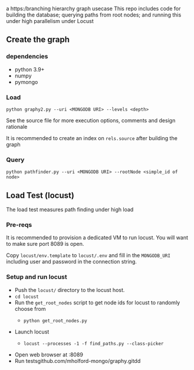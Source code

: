 a
https:/branching hierarchy graph usecase
This repo includes code for building the database; querying paths from root nodes; and running this under high parallelism under Locust

## Create the graph

### dependencies
- python 3.9+
- numpy
- pymongo

### Load
```
python graphy2.py --uri <MONGODB URI> --levels <depth> 
```

See the source file for more execution options, comments and design rationale

It is recommended to create an index on `rels.source` after building the graph

### Query
```
python pathfinder.py --uri <MONGODB URI> --rootNode <simple_id of node>
```

## Load Test (locust)

The load test measures path finding under high load

### Pre-reqs
It is recommended to provision a dedicated VM to run locust.  You will want to make sure port 8089 is open.

Copy `locust/env.template` to `locust/.env` and fill in the `MONGODB_URI` including user and password in the connection string.

### Setup and run locust
- Push the `locust/` directory to the locust host.
- `cd locust`
- Run the `get_root_nodes` script to get node ids for locust to randomly choose from
  - ```
    python get_root_nodes.py
    ```
- Launch locust
  - ```
    locust --processes -1 -f find_paths.py --class-picker
    ```
- Open web browser at <locust-ip>:8089
- Run testsgithub.com/mholford-mongo/graphy.gitdd
